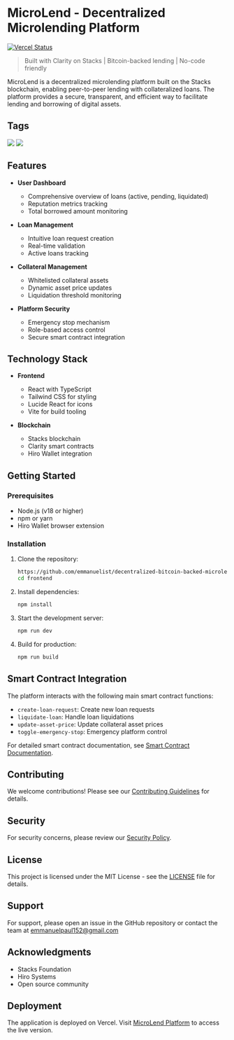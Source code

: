 # MicroLend - Decentralized Microlending Platform

[![Vercel Status]()](https://decentralized-bitcoin-backed-microlending.vercel.app/)

> Built with Clarity on Stacks | Bitcoin-backed lending | No-code friendly

MicroLend is a decentralized microlending platform built on the Stacks blockchain, enabling peer-to-peer lending with collateralized loans. The platform provides a secure, transparent, and efficient way to facilitate lending and borrowing of digital assets.

## Tags

[![](https://img.shields.io/badge/Stacks-No%20Code%20Clarity-blue)](https://github.com/nocodeclarity)
[![](https://img.shields.io/badge/Stacks-Governance-orange)](https://github.com/stacksgov)

## Features

- **User Dashboard**

  - Comprehensive overview of loans (active, pending, liquidated)
  - Reputation metrics tracking
  - Total borrowed amount monitoring

- **Loan Management**

  - Intuitive loan request creation
  - Real-time validation
  - Active loans tracking

- **Collateral Management**

  - Whitelisted collateral assets
  - Dynamic asset price updates
  - Liquidation threshold monitoring

- **Platform Security**
  - Emergency stop mechanism
  - Role-based access control
  - Secure smart contract integration

## Technology Stack

- **Frontend**

  - React with TypeScript
  - Tailwind CSS for styling
  - Lucide React for icons
  - Vite for build tooling

- **Blockchain**
  - Stacks blockchain
  - Clarity smart contracts
  - Hiro Wallet integration

## Getting Started

### Prerequisites

- Node.js (v18 or higher)
- npm or yarn
- Hiro Wallet browser extension

### Installation

1. Clone the repository:

   ```bash
   https://github.com/emmanuelist/decentralized-bitcoin-backed-microlending.git
   cd frontend
   ```

2. Install dependencies:

   ```bash
   npm install
   ```

3. Start the development server:

   ```bash
   npm run dev
   ```

4. Build for production:
   ```bash
   npm run build
   ```

## Smart Contract Integration

The platform interacts with the following main smart contract functions:

- `create-loan-request`: Create new loan requests
- `liquidate-loan`: Handle loan liquidations
- `update-asset-price`: Update collateral asset prices
- `toggle-emergency-stop`: Emergency platform control

For detailed smart contract documentation, see [Smart Contract Documentation](docs/SMART_CONTRACT.md).

## Contributing

We welcome contributions! Please see our [Contributing Guidelines](CONTRIBUTING.md) for details.

## Security

For security concerns, please review our [Security Policy](SECURITY.md).

## License

This project is licensed under the MIT License - see the [LICENSE](LICENSE) file for details.

## Support

For support, please open an issue in the GitHub repository or contact the team at emmanuelpaul152@gmail.com

## Acknowledgments

- Stacks Foundation
- Hiro Systems
- Open source community

## Deployment

The application is deployed on Vercel. Visit [MicroLend Platform](https://decentralized-bitcoin-backed-microlending.vercel.app/) to access the live version.
